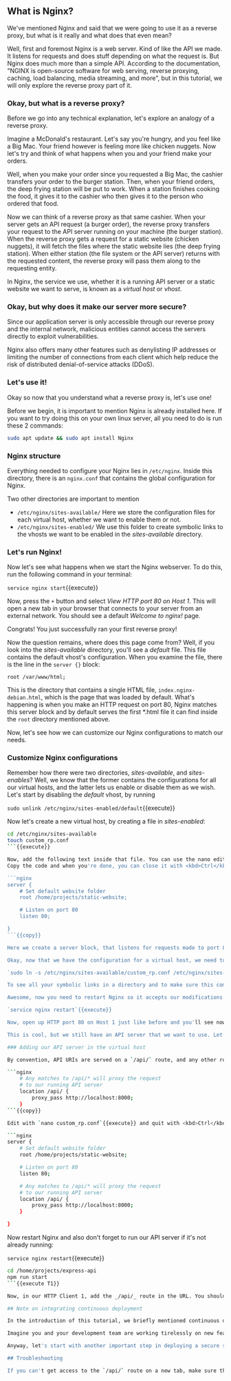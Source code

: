 ## What is Nginx?

We've mentioned Nginx and said that we were going to use it as a reverse proxy, but what is it really and what does that even mean?

Well, first and foremost Nginx is a web server. Kind of like the API we made. It listens for requests and does stuff depending on what the request is. But Nginx does much more than a simple API.
According to the documentation, "NGINX is open-source software for web serving, reverse proxying, caching, load balancing, media streaming, and more", but in this tutorial, we will only explore the reverse proxy part of it.

### Okay, but what is a reverse proxy?

Before we go into any technical explanation, let's explore an analogy of a reverse proxy.

Imagine a McDonald's restaurant. Let's say you're hungry, and you feel like a Big Mac. Your friend however is feeling more like chicken nuggets. Now let's try and think of what happens when you and your friend make your orders.

Well, when you make your order since you requested a Big Mac, the cashier transfers your order to the burger station. Then, when your friend orders, the deep frying station will be put to work. When a station finishes cooking the food, it gives it to the cashier who then gives it to the person who ordered that food.

Now we can think of a reverse proxy as that same cashier. When your server gets an API request (a burger order), the reverse proxy transfers your request to the API server running on your machine (the burger station). When the reverse proxy gets a request for a static website (chicken nuggets), it will fetch the files where the static website lies (the deep frying station). When either station (the file system or the API server) returns with the requested content, the reverse proxy will pass them along to the requesting entity.

In Nginx, the service we use, whether it is a running API server or a static website we want to serve, is known as a _virtual host_ or _vhost_.

### Okay, but why does it make our server more secure?

Since our application server is only accessible through our reverse proxy and the internal network, malicious entities cannot access the servers directly to exploit vulnerabilities.

Nginx also offers many other features such as denylisting IP addresses or limiting the number of connections from each client which help reduce the risk of distributed denial-of-service attacks (DDoS).

### Let's use it!

Okay so now that you understand what a reverse proxy is, let's use one!

Before we begin, it is important to mention Nginx is already installed here. If you want to try doing this on your own linux server, all you need to do is run these 2 commands:

```bash
sudo apt update && sudo apt install Nginx
```

### Nginx structure

Everything needed to configure your Nginx lies in `/etc/nginx`. Inside this directory, there is an `nginx.conf` that contains the global configuration for Nginx.

Two other directories are important to mention

-  `/etc/nginx/sites-available/` Here we store the configuration files for each virtual host, whether we want to enable them or not.
-  `/etc/nginx/sites-enabled/` We use this folder to create symbolic links to the vhosts we want to be enabled in the _sites-available_ directory.

### Let's run Nginx!

Now let's see what happens when we start the Nginx webserver. To do this, run the following command in your terminal:

`service nginx start`{{execute}}

Now, press the `+` button and select _View HTTP port 80 on Host 1_. This will open a new tab in your browser that connects to your server from an external network. You should see a default _Welcome to nginx!_ page.

Congrats! You just successfully ran your first reverse proxy!

Now the question remains, where does this page come from? Well, if you look into the _sites-available_ directory, you'll see a _default_ file. This file contains the default vhost's configuration. When you examine the file, there is the line in the `server {}` block:

`root /var/www/html;`

This is the directory that contains a single HTML file, `index.nginx-debian.html`, which is the page that was loaded by default. What's happening is when you make an HTTP request on port 80, Nginx matches this server block and by default serves the first \*.html file it can find inside the `root` directory mentioned above.

Now, let's see how we can customize our Nginx configurations to match our needs.

### Customize Nginx configurations

Remember how there were two directories, _sites-available_, and _sites-enables_? Well, we know that the former contains the configurations for all our virtual hosts, and the latter lets us enable or disable them as we wish. Let's start by disabling the _default_ vhost, by running

`sudo unlink /etc/nginx/sites-enabled/default`{{execute}}

Now let's create a new virtual host, by creating a file in _sites-enabled_:

```sh
cd /etc/nginx/sites-available
touch custom_rp.conf
```{{execute}}

Now, add the following text inside that file. You can use the nano editor to do this: `nano custom_rp.conf`{{execute}}
Copy the code and when you're done, you can close it with <kbd>Ctrl</kbd>+<kbd>X</kbd>.

```nginx
server { 
    # Set default website folder
    root /home/projects/static-website;

    # Listen on port 80
    listen 80;

}
```{{copy}}

Here we create a server block, that listens for requests made to port 80, and by default serves our `index.html` file in our _static-website_ folder.

Okay, now that we have the configuration for a virtual host, we need to enable it. This is done by adding a symbolic link between the file in _sites-available_ and _sites-enabled_:

`sudo ln -s /etc/nginx/sites-available/custom_rp.conf /etc/nginx/sites-enabled/custom_rp.conf`{{execute}}

To see all your symbolic links in a directory and to make sure this command was successful, you can run `ls /etc/nginx/sites-enabled/ -l`{{execute}}.

Awesome, now you need to restart Nginx so it accepts our modifications. To do this, run

`service nginx restart`{{execute}}

Now, open up HTTP port 80 on Host 1 just like before and you'll see now that we're serving our own static website!

This is cool, but we still have an API server that we want to use. Let's add some configurations to our reverse proxy!

### Adding our API server in the virtual host

By convention, API URIs are served on a `/api/` route, and any other route will serve static files. To do this, add the following lines in our _custom_rp.conf_ file so it looks like this:

```nginx
    # Any matches to /api/* will proxy the request
    # to our running API server
    location /api/ {
        proxy_pass http://localhost:8000;
    }
```{{copy}}

Edit with `nano custom_rp.conf`{{execute}} and quit with <kbd>Ctrl</kbd>+<kbd>X</kbd>.

```nginx
server { 
    # Set default website folder
    root /home/projects/static-website;

    # Listen on port 80
    listen 80;

    # Any matches to /api/* will proxy the request
    # to our running API server
    location /api/ {
        proxy_pass http://localhost:8000;
    }

}
```

Now restart Nginx and also don't forget to run our API server if it's not already running:

`service nginx restart`{{execute}}

```sh
cd /home/projects/express-api 
npm run start
```{{execute T1}}

Now, in our HTTP Client 1, add the _/api/_ route in the URL. You should see the response from the express API server. Congrats! You just successfully configured a reverse proxy, bringing us one step closer to deploying our server securely.

## Note on integrating continuous deployment

In the introduction of this tutorial, we briefly mentioned continuous deployment and how we can integrate it on our server. Well, as you can imagine, with Nginx this became a whole lot easier.

Imagine you and your development team are working tirelessly on new features for your static website, or, better yet, you guys are building a whole web app with React. Well, with the right Nginx configurations, all you need to do is make sure you have a server block that serves the right static files, and if the content of any of those files changes in any way, Nginx couldn't care less! It will simply start serving these new files next time someone requests them. With a React application, for example, all you need to do is make sure that Nginx serves files in the _build_ folder and make an automation that whenever there's a new update to your React code, you build that code, and Nginx will serve that content. Easy right?

Anyway, let's start with another important step in deploying a secure server, which is setting up a firewall. See you there!

## Troubleshooting

If you can't get access to the `/api/` route on a new tab, make sure the server is running with `cd /home/projects/express-api && npm run start`. You can check that this is working by running  `curl http://localhost:8000/api/` from another terminal tab.